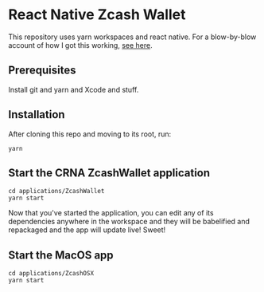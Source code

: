 # React Native Zcash Wallet

This repository uses yarn workspaces and react native. For a blow-by-blow
account of how I got this working, [see here](STORY.md).

## Prerequisites

Install git and yarn and Xcode and stuff.

## Installation

After cloning this repo and moving to its root, run:

```
yarn
```

## Start the CRNA ZcashWallet application

```
cd applications/ZcashWallet
yarn start
```

Now that you've started the application, you can edit any of its dependencies
anywhere in the workspace and they will be babelified and repackaged and the
app will update live! Sweet!

## Start the MacOS app

```
cd applications/ZcashOSX
yarn start
```
